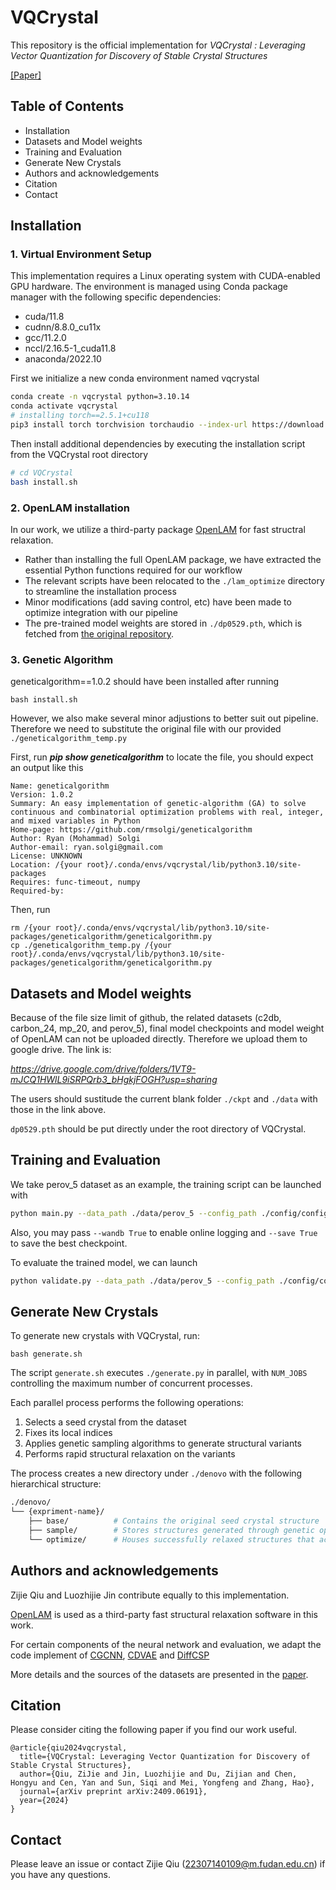 # VQCrystal

This repository is the official implementation for *VQCrystal : Leveraging Vector Quantization for Discovery of Stable Crystal Structures*

[[Paper]](https://arxiv.org/abs/2409.06191)

## Table of Contents

- Installation
- Datasets and Model weights
- Training and Evaluation
- Generate New Crystals
- Authors and acknowledgements
- Citation
- Contact

## Installation

### 1. Virtual Environment Setup

This implementation requires a Linux operating system with CUDA-enabled GPU hardware. The environment is managed using Conda package manager with the following specific dependencies:

* cuda/11.8
* cudnn/8.8.0_cu11x
* gcc/11.2.0
* nccl/2.16.5-1_cuda11.8
* anaconda/2022.10

First we initialize a new conda environment named vqcrystal

```bash
conda create -n vqcrystal python=3.10.14
conda activate vqcrystal
# installing torch==2.5.1+cu118
pip3 install torch torchvision torchaudio --index-url https://download.pytorch.org/whl/cu118
```

Then install additional dependencies by executing the installation script from the VQCrystal root directory

```bash
# cd VQCrystal
bash install.sh
```

### 2. OpenLAM installation

In our work, we utilize a third-party package [OpenLAM](https://github.com/deepmodeling/openlam/tree/main) for fast structral relaxation.

* Rather than installing the full OpenLAM package, we have extracted the essential Python functions required for our workflow
* The relevant scripts have been relocated to the `./lam_optimize` directory to streamline the installation process
* Minor modifications (add saving control, etc) have been made to optimize integration with our pipeline
* The pre-trained model weights are stored in `./dp0529.pth`, which is fetched from [the original repository](https://github.com/deepmodeling/openlam/tree/main).

### 3. Genetic Algorithm

geneticalgorithm==1.0.2 should have been installed after running

```
bash install.sh
```

However, we also make several minor adjustions to better suit out pipeline. Therefore we need to substitute the original file with our provided `./geneticalgorithm_temp.py`

First, run ***pip show geneticalgorithm*** to locate the file, you should expect an output like this

```
Name: geneticalgorithm
Version: 1.0.2
Summary: An easy implementation of genetic-algorithm (GA) to solve continuous and combinatorial optimization problems with real, integer, and mixed variables in Python
Home-page: https://github.com/rmsolgi/geneticalgorithm
Author: Ryan (Mohammad) Solgi
Author-email: ryan.solgi@gmail.com
License: UNKNOWN
Location: /{your root}/.conda/envs/vqcrystal/lib/python3.10/site-packages
Requires: func-timeout, numpy
Required-by: 
```

Then, run

```
rm /{your root}/.conda/envs/vqcrystal/lib/python3.10/site-packages/geneticalgorithm/geneticalgorithm.py
cp ./geneticalgorithm_temp.py /{your root}/.conda/envs/vqcrystal/lib/python3.10/site-packages/geneticalgorithm/geneticalgorithm.py
```

## Datasets and Model weights

Because of the file size limit of github, the related datasets (c2db, carbon_24, mp_20, and perov_5), final model checkpoints and model weight of OpenLAM can not be uploaded directly. Therefore we upload them to google drive. The link is:

*https://drive.google.com/drive/folders/1VT9-mJCQ1HWlL9iSRPQrb3_bHgkjFOGH?usp=sharing*

The users should sustitude the current blank folder `./ckpt` and `./data` with those in the link above.

`dp0529.pth` should be put directly under the root directory of VQCrystal.

## Training and Evaluation

We take perov_5 dataset as an example, the training script can be launched with

```bash
python main.py --data_path ./data/perov_5 --config_path ./config/config_perov_5.yaml
```

Also, you may pass `--wandb True` to enable online logging and `--save True` to save the best checkpoint.

To evaluate the trained model, we can launch

```bash
python validate.py --data_path ./data/perov_5 --config_path ./config/config_perov_5.yaml
```

## Generate New Crystals

To generate new crystals with VQCrystal, run:

```
bash generate.sh
```

The script `generate.sh` executes `./generate.py` in parallel, with `NUM_JOBS` controlling the maximum number of concurrent processes.

Each parallel process performs the following operations:

1. Selects a seed crystal from the dataset
2. Fixes its local indices
3. Applies genetic sampling algorithms to generate structural variants
4. Performs rapid structural relaxation on the variants

The process creates a new directory under `./denovo` with the following hierarchical structure:

```bash
./denovo/
└── {expriment-name}/
    ├── base/          # Contains the original seed crystal structure
    ├── sample/        # Stores structures generated through genetic optimization
    └── optimize/      # Houses successfully relaxed structures that achieved convergence
```

## Authors and acknowledgements

Zijie Qiu and Luozhijie Jin contribute equally to this implementation.

[OpenLAM](https://github.com/deepmodeling/openlam/tree/main) is used as a third-party fast structural relaxation software in this work.

For certain components of the neural network and evaluation, we adapt the code implement of [CGCNN](https://github.com/txie-93/cgcnn), [CDVAE](https://github.com/txie-93/cdvae) and [DiffCSP](https://github.com/jiaor17/DiffCSP)

More details and the sources of the datasets are presented in the [paper](https://arxiv.org/abs/2409.06191).

## Citation

Please consider citing the following paper if you find our work useful.

```
@article{qiu2024vqcrystal,
  title={VQCrystal: Leveraging Vector Quantization for Discovery of Stable Crystal Structures},
  author={Qiu, ZiJie and Jin, Luozhijie and Du, Zijian and Chen, Hongyu and Cen, Yan and Sun, Siqi and Mei, Yongfeng and Zhang, Hao},
  journal={arXiv preprint arXiv:2409.06191},
  year={2024}
}
```

## Contact

Please leave an issue or contact Zijie Qiu (22307140109@m.fudan.edu.cn) if you have any questions.
